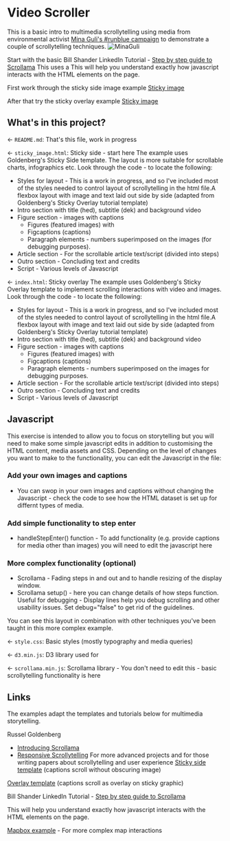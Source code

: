 # Video Scroller

This is a basic intro to multimedia scrollytelling using media from environmental activist [Mina Guli's #runblue campaign](https://twitter.com/minaguli) to demonstrate a couple of scrollytelling techniques.
![MinaGuli](https://pbs.twimg.com/profile_banners/111631792/1659954268/1080x360)

Start with the basic Bill Shander LinkedIn Tutorial - [Step by step guide to Scrollama](https://www.linkedin.com/learning/scrollytelling-creating-a-one-page-web-experience)
This uses a 
This will help you understand exactly how javascript interacts with the HTML elements on the page.


First work through the sticky side image example
[Sticky image](https://video-scroller.glitch.me/sticky_image.html)

After that try the sticky overlay example
[Sticky image](https://video-scroller.glitch.me/index.html)


## What's in this project?

← `README.md`: That's this file, work in progress

← `sticky_image.html`: Sticky side - start here
The example uses Goldenberg's Sticky Side template. The layout is more suitable for scrollable charts, infographics etc.
Look through the code - to locate the following:
- Styles for layout - This is a work in progress, and so I've included most of the styles needed to control layout of scrollytelling in the html file.A flexbox layout with image and text laid out side by side (adapted from Goldenberg's Sticky Overlay tutorial template)
- Intro section with title (hed), subtitle (dek) and background video
- Figure section - images with captions
  - Figures (featured images) with 
  - Figcaptions (captions) 
  - Paragraph elements - numbers superimposed on the images (for debugging purposes). 
- Article section - For the scrollable article text/script (divided into steps)
- Outro section - Concluding text and credits
- Script - Various levels of Javascript

← `index.html`: Sticky overlay
The example uses Goldenberg's Sticky Overlay template to implement scrolling interactions with video and images.
Look through the code - to locate the following:
- Styles for layout - This is a work in progress, and so I've included most of the styles needed to control layout of scrollytelling in the html file.A flexbox layout with image and text laid out side by side (adapted from Goldenberg's Sticky Overlay tutorial template)
- Intro section with title (hed), subtitle (dek) and background video
- Figure section - images with captions
  - Figures (featured images) with 
  - Figcaptions (captions) 
  - Paragraph elements - numbers superimposed on the images for debugging purposes. 
- Article section - For the scrollable article text/script (divided into steps)
- Outro section - Concluding text and credits
- Script - Various levels of Javascript

## Javascript
This exercise is intended to allow you to focus on storytelling but you will need to make some simple javascript edits in addition to customising the HTML content, media assets and CSS. 
Depending on the level of changes you want to make to the functionality, you can edit the Javascript in the file:
### Add your own images and captions 
- You can swop in your own images and captions without changing the Javascript - check the code to see how the HTML dataset is set up for differnt types of media.
### Add simple functionality to step enter
- handleStepEnter() function - To add functionality (e.g. provide captions for media other than images) you will need to edit the javascript here 
### More complex functionality (optional)
- Scrollama - Fading steps in and out and to handle resizing of the display window.
- Scrollama setup() - here you can change details of how steps function. 
Useful for debugging - Display lines help you debug scrolling and other usability issues. Set debug="false" to get rid of the guidelines.

You can see this layout in combination with other techniques you've been taught in this more complex example.

← `style.css`: Basic styles (mostly typography and media queries)

← `d3.min.js`: D3 library used for  

← `scrollama.min.js`: Scrollama library - You don't need to edit this - basic scrollytelling functionality is here

## Links

The examples adapt the templates and tutorials below for multimedia storytelling.

Russel Goldenberg 
- [Introducing Scrollama](https://pudding.cool/process/introducing-scrollama/) 
- [Responsive Scrollytelling](https://pudding.cool/process/responsive-scrollytelling/)
 For more advanced projects and for those writing papers about scrollytelling and user experience 
[Sticky side template](https://russellgoldenberg.github.io/scrollama/sticky-side/) (captions scroll without obscuring image)

[Overlay template](https://russellgoldenberg.github.io/scrollama/sticky-overlay/) (captions scroll as overlay on sticky graphic)

Bill Shander LinkedIn Tutorial - [Step by step guide to Scrollama](https://www.linkedin.com/learning/scrollytelling-creating-a-one-page-web-experience)

This will help you understand exactly how javascript interacts with the HTML elements on the page.

[Mapbox example](https://glitch.com/~stellenbosch-heritage-tree-storymap) - For more complex map interactions